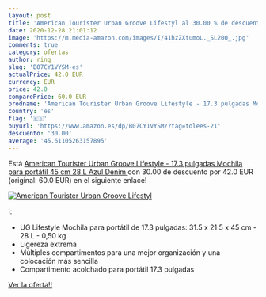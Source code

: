 ```yaml
---
layout: post
title: 'American Tourister Urban Groove Lifestyl al 30.00 % de descuento'
date: 2020-12-28 21:01:12
image: 'https://m.media-amazon.com/images/I/41hzZXtumoL._SL200_.jpg'
comments: true
category: ofertas
author: ring
slug: 'B07CY1VYSM-es'
actualPrice: 42.0 EUR
currency: EUR
price: 42.0
comparePrice: 60.0 EUR
prodname: 'American Tourister Urban Groove Lifestyle - 17.3 pulgadas Mochila para portátil 45 cm  28 L  Azul  Denim '
country: 'es'
flag: '🇪🇸'
buyurl: 'https://www.amazon.es/dp/B07CY1VYSM/?tag=tolees-21'
descuento: '30.00'
average: '45.61105263157895'
---
```


Está [American Tourister Urban Groove Lifestyle - 17.3 pulgadas Mochila para portátil 45 cm  28 L  Azul  Denim ](https://www.amazon.es/dp/B07CY1VYSM/?tag=tolees-21) con 30.00 de descuento por 42.0 EUR (original: 60.0 EUR) en el siguiente enlace!

[![American Tourister Urban Groove Lifestyl](https://m.media-amazon.com/images/I/41hzZXtumoL._SL200_.jpg)](https://www.amazon.es/dp/B07CY1VYSM/?tag=tolees-21)

ℹ️:

- UG Lifestyle Mochila para portátil de 17.3 pulgadas: 31.5 x 21.5 x 45 cm - 28 L - 0,50 kg
- Ligereza extrema
- Múltiples compartimentos para una mejor organización y una colocación más sencilla
- Compartimento acolchado para portátil 17.3 pulgadas

[Ver la oferta!!](https://www.amazon.es/dp/B07CY1VYSM/?tag=tolees-21)
